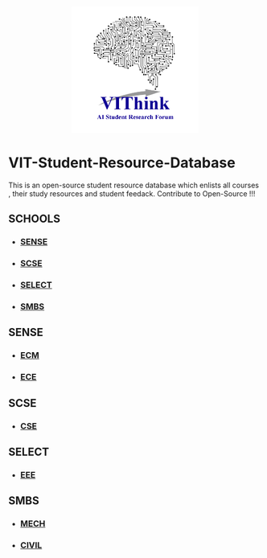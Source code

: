 <p align = "center">
<img src = "/images/VIThink_Logo.png" width ="50%" height ="50%">
</p>

# VIT-Student-Resource-Database
This is an open-source student resource database which enlists all courses , their study resources and student feedack. Contribute to Open-Source !!!



## SCHOOLS
  * ### [SENSE](#sense)
  * ### [SCSE](#scse)
  * ### [SELECT](#select)
  * ### [SMBS](#smbs)




## SENSE 
   * ### [ECM]()
   * ### [ECE]()




## SCSE
   * ### [CSE]()
   
   


## SELECT
   * ### [EEE]()




## SMBS
   * ### [MECH]()
   * ### [CIVIL]()















